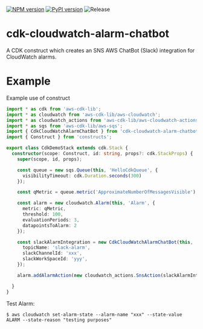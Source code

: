 [![NPM version](https://badge.fury.io/js/cdk-cloudwatch-alarm-chatbot.svg)](https://badge.fury.io/js/cdk-cloudwatch-alarm-chatbot)
[![PyPI version](https://badge.fury.io/py/cdk-cloudwatch-alarm-chatbot.svg)](https://badge.fury.io/py/cdk-cloudwatch-alarm-chatbot)
![Release](https://github.com/lvthillo/cdk-cloudwatch-alarm-chatbot/workflows/release/badge.svg)

# cdk-cloudwatch-alarm-chatbot
A CDK construct which creates an SNS AWS ChatBot (Slack) integration for CloudWatch alarms.

# Example
Example use of construct
```ts
import * as cdk from 'aws-cdk-lib';
import * as cloudwatch from 'aws-cdk-lib/aws-cloudwatch';
import * as cloudwatch_actions from 'aws-cdk-lib/aws-cloudwatch-actions';
import * as sqs from 'aws-cdk-lib/aws-sqs';
import { CdkCloudWatchAlarmChatBot } from 'cdk-cloudwatch-alarm-chatbot';
import { Construct } from 'constructs';

export class CdkDemoStack extends cdk.Stack {
  constructor(scope: Construct, id: string, props?: cdk.StackProps) {
    super(scope, id, props);

    const queue = new sqs.Queue(this, 'HelloCdkQueue', {
      visibilityTimeout: cdk.Duration.seconds(300)
    });

    const qMetric = queue.metric('ApproximateNumberOfMessagesVisible');

    const alarm = new cloudwatch.Alarm(this, 'Alarm', {
      metric: qMetric,
      threshold: 100,
      evaluationPeriods: 3,
      datapointsToAlarm: 2
    });

    const slackAlarmIntegration = new CdkCloudWatchAlarmChatBot(this, 'SlackIntegration', {
      topicName: 'slack-alarm',
      slackChannelId: 'xxx',
      slackWorkSpaceId: 'yyy',
    });

    alarm.addAlarmAction(new cloudwatch_actions.SnsAction(slackAlarmIntegration.topic));

  }
}
```

Test Alarm:
```
$ aws cloudwatch set-alarm-state --alarm-name "xxx" --state-value ALARM --state-reason "testing purposes"
```


